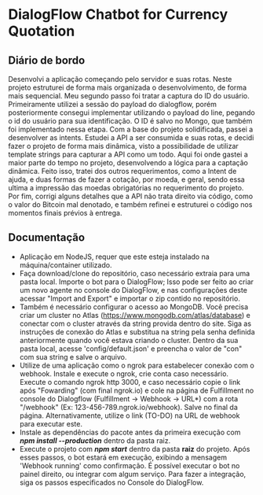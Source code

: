 # DialogFlow Chatbot for Currency Quotation

## Diário de bordo

Desenvolvi a aplicação começando pelo servidor e suas rotas. Neste projeto estruturei de forma mais organizada o desenvolvimento, de forma mais sequencial. Meu segundo passo foi tratar a captura do ID do usuário. Primeiramente utilizei a sessão do payload do dialogflow, porém posteriormente consegui implementar utilizando o payload do line, pegando o id do usuário para sua identificação. O ID é salvo no Mongo, que também foi implementado nessa etapa. Com a base do projeto solidificada, passei a desenvolver as intents. Estudei a API a ser consumida e suas rotas, e decidi fazer o projeto de forma mais dinâmica, visto a possibilidade de utilizar template strings para capturar a API como um todo. Aqui foi onde gastei a maior parte do tempo no projeto, desenvolvendo a lógica para a captação dinâmica. Feito isso, tratei dos outros requerimentos, como a Intent de ajuda, e duas formas de fazer a cotação, por moeda, e geral, sendo essa ultima a impressão das moedas obrigatórias no requerimento do projeto. Por fim, corrigi alguns detalhes que a API não trata direito via código, como o valor do Bitcoin mal denotado, e também refinei e estruturei o código nos momentos finais prévios à entrega.

## Documentação

- Aplicação em NodeJS, requer que este esteja instalado na máquina/container utilizado. 
- Faça download/clone do repositório, caso necessário extraia para uma pasta local. Importe o bot para o DialogFlow; Isso pode ser feito ao criar um novo agente no console do DialogFlow, e nas configurações deste acessar "Import and Export" e importar o zip contido no repositório.
- Também é necessário configurar o acesso ao MongoDB. Você precisa criar um cluster no Atlas (https://www.mongodb.com/atlas/database) e conectar com o cluster através da string provida dentro do site. Siga as instruções de conexão do Atlas e substitua <password> na string pela senha definida anteriormente quando você estava criando o cluster. Dentro da sua pasta local, acesse 'config/default.json' e preencha o valor de "con" com sua string e salve o arquivo.
- Utilize de uma aplicação como o ngrok para estabelecer conexão com o webhook. Instale e execute o ngrok, crie conta caso necessário. Execute o comando ngrok http 3000, e caso necessário copie o link após "Fowarding" (com final ngrok.io) e cole na página de Fulfillment no console do Dialogflow (Fulfillment -> Webhook -> URL*) com a rota "/webhook" (Ex: 123-456-789.ngrok.io/webhook). Salve no final da página. Alternativamente, utilize o link (TO-DO) na URL de webhook para executar este. 
- Instale as dependências do pacote antes da primeira execução com <b><i>npm install --production</i></b> dentro da pasta raiz.
- Execute o projeto com <b><i>npm start</i></b> dentro da pasta <b>raiz</b> do projeto. Após esses passos, o bot estará em execução, exibindo a mensagem 'Webhook running' como confirmação. É possível executar o bot no painel direito, ou integrar com algum serviço. Para fazer a integração, siga os passos especificados no Console do DialogFlow.
